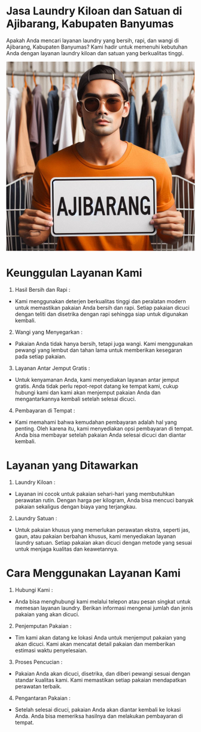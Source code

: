 # Jasa Laundry Kiloan dan Satuan di Ajibarang, Kabupaten Banyumas
Apakah Anda mencari layanan laundry yang bersih, rapi, dan wangi di Ajibarang, Kabupaten Banyumas? Kami hadir untuk memenuhi kebutuhan Anda dengan layanan laundry kiloan dan satuan yang berkualitas tinggi.

![Jasa Laundry Kiloan dan Satuan di Ajibarang Banyumas](https://raw.githubusercontent.com/bandardeterjen/banyumas/refs/heads/images/bd-banyumas-ajibarang.jpg)

# Keunggulan Layanan Kami

1. Hasil Bersih dan Rapi :
- Kami menggunakan deterjen berkualitas tinggi dan peralatan modern untuk memastikan pakaian Anda bersih dan rapi. Setiap pakaian dicuci dengan teliti dan disetrika dengan rapi sehingga siap untuk digunakan kembali.
2. Wangi yang Menyegarkan :
- Pakaian Anda tidak hanya bersih, tetapi juga wangi. Kami menggunakan pewangi yang lembut dan tahan lama untuk memberikan kesegaran pada setiap pakaian.
3. Layanan Antar Jemput Gratis :
- Untuk kenyamanan Anda, kami menyediakan layanan antar jemput gratis. Anda tidak perlu repot-repot datang ke tempat kami, cukup hubungi kami dan kami akan menjemput pakaian Anda dan mengantarkannya kembali setelah selesai dicuci.
4. Pembayaran di Tempat :
- Kami memahami bahwa kemudahan pembayaran adalah hal yang penting. Oleh karena itu, kami menyediakan opsi pembayaran di tempat. Anda bisa membayar setelah pakaian Anda selesai dicuci dan diantar kembali.

# Layanan yang Ditawarkan

1. Laundry Kiloan :
- Layanan ini cocok untuk pakaian sehari-hari yang membutuhkan perawatan rutin. Dengan harga per kilogram, Anda bisa mencuci banyak pakaian sekaligus dengan biaya yang terjangkau.
2. Laundry Satuan :
- Untuk pakaian khusus yang memerlukan perawatan ekstra, seperti jas, gaun, atau pakaian berbahan khusus, kami menyediakan layanan laundry satuan. Setiap pakaian akan dicuci dengan metode yang sesuai untuk menjaga kualitas dan keawetannya.

# Cara Menggunakan Layanan Kami

1. Hubungi Kami :
- Anda bisa menghubungi kami melalui telepon atau pesan singkat untuk memesan layanan laundry. Berikan informasi mengenai jumlah dan jenis pakaian yang akan dicuci.
2. Penjemputan Pakaian :
- Tim kami akan datang ke lokasi Anda untuk menjemput pakaian yang akan dicuci. Kami akan mencatat detail pakaian dan memberikan estimasi waktu penyelesaian.
3. Proses Pencucian :
- Pakaian Anda akan dicuci, disetrika, dan diberi pewangi sesuai dengan standar kualitas kami. Kami memastikan setiap pakaian mendapatkan perawatan terbaik.
4. Pengantaran Pakaian :
- Setelah selesai dicuci, pakaian Anda akan diantar kembali ke lokasi Anda. Anda bisa memeriksa hasilnya dan melakukan pembayaran di tempat.
